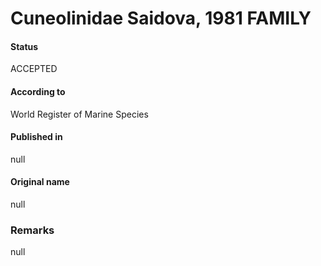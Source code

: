 Cuneolinidae Saidova, 1981 FAMILY
=======

#### Status
ACCEPTED

#### According to
World Register of Marine Species

#### Published in
null

#### Original name
null

### Remarks
null